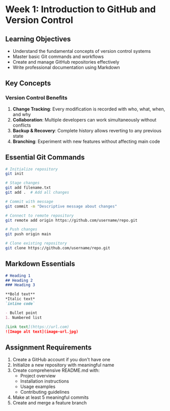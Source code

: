 # Week 1: Introduction to GitHub and Version Control

## Learning Objectives
- Understand the fundamental concepts of version control systems
- Master basic Git commands and workflows
- Create and manage GitHub repositories effectively
- Write professional documentation using Markdown

## Key Concepts

### Version Control Benefits
1. **Change Tracking**: Every modification is recorded with who, what, when, and why
2. **Collaboration**: Multiple developers can work simultaneously without conflicts
3. **Backup & Recovery**: Complete history allows reverting to any previous state
4. **Branching**: Experiment with new features without affecting main code

## Essential Git Commands
```bash
# Initialize repository
git init

# Stage changes
git add filename.txt
git add .  # Add all changes

# Commit with message
git commit -m "Descriptive message about changes"

# Connect to remote repository
git remote add origin https://github.com/username/repo.git

# Push changes
git push origin main

# Clone existing repository
git clone https://github.com/username/repo.git
```

## Markdown Essentials
```markdown
# Heading 1
## Heading 2
### Heading 3

**Bold text**
*Italic text*
`inline code`

- Bullet point
1. Numbered list

[Link text](https://url.com)
![Image alt text](image-url.jpg)
```

## Assignment Requirements
1. Create a GitHub account if you don't have one
2. Initialize a new repository with meaningful name
3. Create comprehensive README.md with:
   - Project overview
   - Installation instructions
   - Usage examples
   - Contributing guidelines
4. Make at least 5 meaningful commits
5. Create and merge a feature branch
